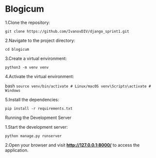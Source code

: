 # Blogicum
1.Clone the repository:

`git clone https://github.com/IvanovDIV/django_sprint1.git`

2.Navigate to the project directory:

`cd blogicum`

3.Create a virtual environment:

`python3 -m venv venv`

4.Activate the virtual environment:

bash ```source venv/bin/activate # Linux/macOS
venv\Scripts\activate # Windows ```

5.Install the dependencies:

`pip install -r requirements.txt`

Running the Development Server

1.Start the development server:

`python manage.py runserver`

2.Open your browser and visit <b>http://127.0.0.1:8000/</b> to access the application.

